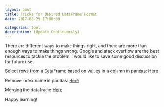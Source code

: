 ```yaml
---
layout: post
title: Tricks for Desired DataFrame Format
date: 2017-08-29 17:00:00

categories: tool
description: (Update Continuously)
---
```


There are different ways to make things right, and there are more than enough ways to make things wrong. Google and stack overflow are the best resources to tackle the problem. I would like to save some good discussion for future use.

Select rows from a DataFrame based on values in a column in pandas:
[Here](https://stackoverflow.com/questions/17071871/select-rows-from-a-dataframe-based-on-values-in-a-column-in-pandas)

Remove index name in pandas:
[Here](https://stackoverflow.com/questions/29765548/remove-index-name-in-pandas)

Merging the dataframe
[Here](https://pandas.pydata.org/pandas-docs/stable/merging.html)

Happy learning!
